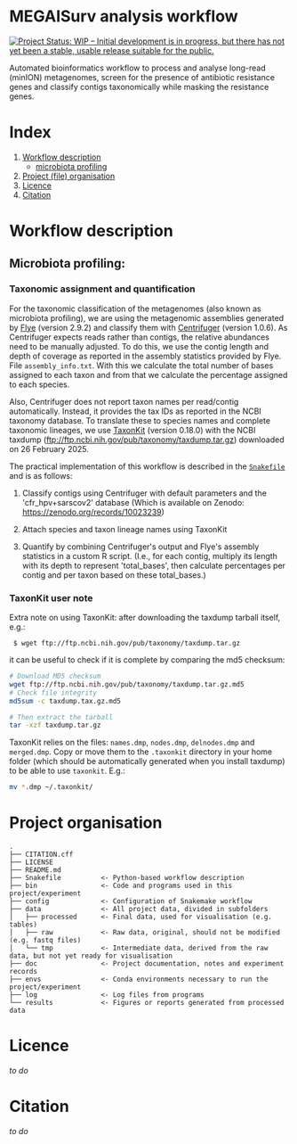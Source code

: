 # MEGAISurv analysis workflow

[![Project Status: WIP – Initial development is in progress, but there has not yet been a stable, usable release suitable for the public.](https://www.repostatus.org/badges/latest/wip.svg)](https://www.repostatus.org/#wip)

Automated bioinformatics workflow to process and analyse long-read (minION)
metagenomes, screen for the presence of antibiotic resistance genes and classify
contigs taxonomically while masking the resistance genes.

# Index

1. [Workflow description](#workflow-description)
    - [microbiota profiling](#microbiota-profiling)
2. [Project (file) organisation](#project-organisation)
3. [Licence](#licence)
4. [Citation](#citation)

# Workflow description

## Microbiota profiling:

### Taxonomic assignment and quantification

For the taxonomic classification of the metagenomes (also known as microbiota profiling),
we are using the metagenomic assemblies generated by [Flye](https://github.com/mikolmogorov/Flye)
(version 2.9.2) and classify them with [Centrifuger](https://github.com/mourisl/centrifuger)
(version 1.0.6). As Centrifuger expects reads rather than contigs, the relative
abundances need to be manually adjusted. To do this, we use the contig length and depth of coverage
as reported in the assembly statistics provided by Flye. File `assembly_info.txt`. 
With this we calculate the total number of bases assigned to each taxon and from that 
we calculate the percentage assigned to each species.

Also, Centrifuger does not report taxon names per read/contig automatically.
Instead, it provides the tax IDs as reported in the NCBI taxonomy database.
To translate these to species names and complete taxonomic lineages, we use
[TaxonKit](https://bioinf.shenwei.me/taxonkit) (version 0.18.0) with the
NCBI taxdump (ftp://ftp.ncbi.nih.gov/pub/taxonomy/taxdump.tar.gz) 
downloaded on 26 February 2025.

The practical implementation of this workflow is described in the
[`Snakefile`](Snakefile) and is as follows:

 1. Classify contigs using Centrifuger with default parameters and the 'cfr_hpv+sarscov2' database
(Which is available on Zenodo: https://zenodo.org/records/10023239)
 
 2. Attach species and taxon lineage names using TaxonKit
 
 3. Quantify by combining Centrifuger's output and Flye's assembly statistics
in a custom R script. (I.e., for each contig, multiply its length with its depth
to represent 'total_bases', then calculate percentages per contig and per taxon
based on these total_bases.)

### TaxonKit user note

Extra note on using TaxonKit: after downloading the taxdump tarball itself, e.g.:

` $ wget ftp://ftp.ncbi.nih.gov/pub/taxonomy/taxdump.tar.gz`

it can be useful to check if it is complete by comparing the md5 checksum:

```bash
# Download MD5 checksum
wget ftp://ftp.ncbi.nih.gov/pub/taxonomy/taxdump.tar.gz.md5
# Check file integrity
md5sum -c taxdump.tax.gz.md5

# Then extract the tarball
tar -xzf taxdump.tar.gz
```

TaxonKit relies on the files: `names.dmp`, `nodes.dmp`, `delnodes.dmp` and `merged.dmp`.
Copy or move them to the `.taxonkit` directory in your home folder (which should be automatically
generated when you install taxdump) to be able to use `taxonkit`. E.g.:

```bash
mv *.dmp ~/.taxonkit/
```

# Project organisation

```
.
├── CITATION.cff
├── LICENSE
├── README.md
├── Snakefile          <- Python-based workflow description
├── bin                <- Code and programs used in this project/experiment
├── config             <- Configuration of Snakemake workflow
├── data               <- All project data, divided in subfolders
│   ├── processed      <- Final data, used for visualisation (e.g. tables)
│   ├── raw            <- Raw data, original, should not be modified (e.g. fastq files)
│   └── tmp            <- Intermediate data, derived from the raw data, but not yet ready for visualisation
├── doc                <- Project documentation, notes and experiment records
├── envs               <- Conda environments necessary to run the project/experiment
├── log                <- Log files from programs
└── results            <- Figures or reports generated from processed data
```

# Licence

_to do_

# Citation

_to do_

